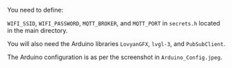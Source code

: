 You need to define:

`WIFI_SSID`, `WIFI_PASSWORD`, `MQTT_BROKER`, and `MQTT_PORT` in `secrets.h` located in the main directory.

You will also need the Arduino libraries `LovyanGFX`, `lvgl-3`, and `PubSubClient`.

The Arduino configuration is as per the screenshot in `Arduino_Config.jpeg`.
